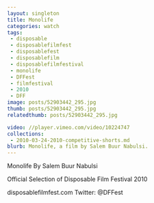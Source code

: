 ```yaml
---
layout: singleton
title: Monolife
categories: watch
tags:
 - disposable
 - disposablefilmfest
 - disposablefest
 - disposablefilm
 - disposablefilmfestival
 - monolife
 - DFFest
 - filmfestival
 - 2010
 - DFF
image: posts/52903442_295.jpg
thumb: posts/52903442_295.jpg
relatedthumb: posts/52903442_295.jpg

video: //player.vimeo.com/video/10224747
collections:
 - 2010-03-24-2010-competitive-shorts.md
blurb: Monolife, a film by Salem Buur Nabulsi.
---
```


Monolife
By Salem Buur Nabulsi

Official Selection of Disposable Film Festival 2010

disposablefilmfest.com
Twitter: @DFFest